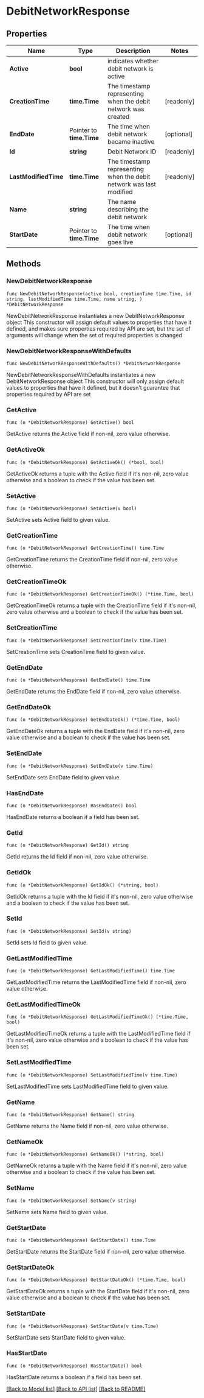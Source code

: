 # DebitNetworkResponse

## Properties

Name | Type | Description | Notes
------------ | ------------- | ------------- | -------------
**Active** | **bool** | indicates whether debit network is active | 
**CreationTime** | **time.Time** | The timestamp representing when the debit network was created | [readonly] 
**EndDate** | Pointer to **time.Time** | The time when debit network became inactive | [optional] 
**Id** | **string** | Debit Network ID | [readonly] 
**LastModifiedTime** | **time.Time** | The timestamp representing when the debit network was last modified | [readonly] 
**Name** | **string** | The name describing the debit network | 
**StartDate** | Pointer to **time.Time** | The time when debit network goes live | [optional] 

## Methods

### NewDebitNetworkResponse

`func NewDebitNetworkResponse(active bool, creationTime time.Time, id string, lastModifiedTime time.Time, name string, ) *DebitNetworkResponse`

NewDebitNetworkResponse instantiates a new DebitNetworkResponse object
This constructor will assign default values to properties that have it defined,
and makes sure properties required by API are set, but the set of arguments
will change when the set of required properties is changed

### NewDebitNetworkResponseWithDefaults

`func NewDebitNetworkResponseWithDefaults() *DebitNetworkResponse`

NewDebitNetworkResponseWithDefaults instantiates a new DebitNetworkResponse object
This constructor will only assign default values to properties that have it defined,
but it doesn't guarantee that properties required by API are set

### GetActive

`func (o *DebitNetworkResponse) GetActive() bool`

GetActive returns the Active field if non-nil, zero value otherwise.

### GetActiveOk

`func (o *DebitNetworkResponse) GetActiveOk() (*bool, bool)`

GetActiveOk returns a tuple with the Active field if it's non-nil, zero value otherwise
and a boolean to check if the value has been set.

### SetActive

`func (o *DebitNetworkResponse) SetActive(v bool)`

SetActive sets Active field to given value.


### GetCreationTime

`func (o *DebitNetworkResponse) GetCreationTime() time.Time`

GetCreationTime returns the CreationTime field if non-nil, zero value otherwise.

### GetCreationTimeOk

`func (o *DebitNetworkResponse) GetCreationTimeOk() (*time.Time, bool)`

GetCreationTimeOk returns a tuple with the CreationTime field if it's non-nil, zero value otherwise
and a boolean to check if the value has been set.

### SetCreationTime

`func (o *DebitNetworkResponse) SetCreationTime(v time.Time)`

SetCreationTime sets CreationTime field to given value.


### GetEndDate

`func (o *DebitNetworkResponse) GetEndDate() time.Time`

GetEndDate returns the EndDate field if non-nil, zero value otherwise.

### GetEndDateOk

`func (o *DebitNetworkResponse) GetEndDateOk() (*time.Time, bool)`

GetEndDateOk returns a tuple with the EndDate field if it's non-nil, zero value otherwise
and a boolean to check if the value has been set.

### SetEndDate

`func (o *DebitNetworkResponse) SetEndDate(v time.Time)`

SetEndDate sets EndDate field to given value.

### HasEndDate

`func (o *DebitNetworkResponse) HasEndDate() bool`

HasEndDate returns a boolean if a field has been set.

### GetId

`func (o *DebitNetworkResponse) GetId() string`

GetId returns the Id field if non-nil, zero value otherwise.

### GetIdOk

`func (o *DebitNetworkResponse) GetIdOk() (*string, bool)`

GetIdOk returns a tuple with the Id field if it's non-nil, zero value otherwise
and a boolean to check if the value has been set.

### SetId

`func (o *DebitNetworkResponse) SetId(v string)`

SetId sets Id field to given value.


### GetLastModifiedTime

`func (o *DebitNetworkResponse) GetLastModifiedTime() time.Time`

GetLastModifiedTime returns the LastModifiedTime field if non-nil, zero value otherwise.

### GetLastModifiedTimeOk

`func (o *DebitNetworkResponse) GetLastModifiedTimeOk() (*time.Time, bool)`

GetLastModifiedTimeOk returns a tuple with the LastModifiedTime field if it's non-nil, zero value otherwise
and a boolean to check if the value has been set.

### SetLastModifiedTime

`func (o *DebitNetworkResponse) SetLastModifiedTime(v time.Time)`

SetLastModifiedTime sets LastModifiedTime field to given value.


### GetName

`func (o *DebitNetworkResponse) GetName() string`

GetName returns the Name field if non-nil, zero value otherwise.

### GetNameOk

`func (o *DebitNetworkResponse) GetNameOk() (*string, bool)`

GetNameOk returns a tuple with the Name field if it's non-nil, zero value otherwise
and a boolean to check if the value has been set.

### SetName

`func (o *DebitNetworkResponse) SetName(v string)`

SetName sets Name field to given value.


### GetStartDate

`func (o *DebitNetworkResponse) GetStartDate() time.Time`

GetStartDate returns the StartDate field if non-nil, zero value otherwise.

### GetStartDateOk

`func (o *DebitNetworkResponse) GetStartDateOk() (*time.Time, bool)`

GetStartDateOk returns a tuple with the StartDate field if it's non-nil, zero value otherwise
and a boolean to check if the value has been set.

### SetStartDate

`func (o *DebitNetworkResponse) SetStartDate(v time.Time)`

SetStartDate sets StartDate field to given value.

### HasStartDate

`func (o *DebitNetworkResponse) HasStartDate() bool`

HasStartDate returns a boolean if a field has been set.


[[Back to Model list]](../../README.md#documentation-for-models) [[Back to API list]](../../README.md#documentation-for-api-endpoints) [[Back to README]](../../README.md)


